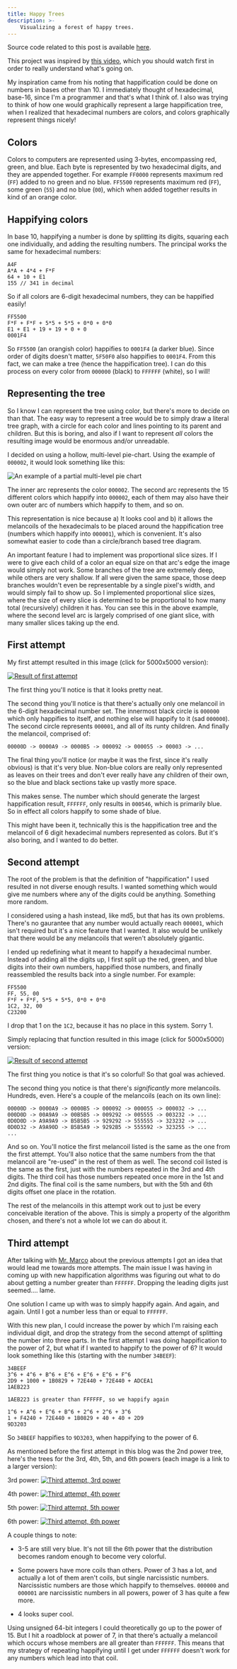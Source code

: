 ```yaml
---
title: Happy Trees
description: >-
    Visualizing a forest of happy trees.
---
```


Source code related to this post is available [here](https://github.com/mediocregopher/happy-tree).

This project was inspired by [this video](https://www.youtube.com/watch?v=_DpzAvb3Vk4),
which you should watch first in order to really understand what's going on.

My inspiration came from his noting that happification could be done on numbers
in bases other than 10. I immediately thought of hexadecimal, base-16, since I'm
a programmer and that's what I think of. I also was trying to think of how one
would graphically represent a large happification tree, when I realized that
hexadecimal numbers are colors, and colors graphically represent things nicely!

## Colors

Colors to computers are represented using 3-bytes, encompassing red, green, and
blue. Each byte is represented by two hexadecimal digits, and they are appended
together. For example `FF0000` represents maximum red (`FF`) added to no green
and no blue. `FF5500` represents maximum red (`FF`), some green (`55`) and no
blue (`00`), which when added together results in kind of an orange color.

## Happifying colors

In base 10, happifying a number is done by splitting its digits, squaring each
one individually, and adding the resulting numbers. The principal works the same
for hexadecimal numbers:

```
A4F
A*A + 4*4 + F*F
64 + 10 + E1
155 // 341 in decimal
```

So if all colors are 6-digit hexadecimal numbers, they can be happified easily!

```
FF5500
F*F + F*F + 5*5 + 5*5 + 0*0 + 0*0
E1 + E1 + 19 + 19 + 0 + 0
0001F4
```

So `FF5500` (an orangish color) happifies to `0001F4` (a darker blue). Since
order of digits doesn't matter, `5F50F0` also happifies to `0001F4`. From this
fact, we can make a tree (hence the happification tree). I can do this process
on every color from `000000` (black) to `FFFFFF` (white), so I will!

## Representing the tree

So I know I can represent the tree using color, but there's more to decide on
than that. The easy way to represent a tree would be to simply draw a literal
tree graph, with a circle for each color and lines pointing to its parent and
children. But this is boring, and also if I want to represent *all* colors the
resulting image would be enormous and/or unreadable.

I decided on using a hollow, multi-level pie-chart. Using the example
of `000002`, it would look something like this:

![An example of a partial multi-level pie chart](/img/happy-tree/partial.png)

The inner arc represents the color `000002`. The second arc represents the 15
different colors which happify into `000002`, each of them may also have their
own outer arc of numbers which happify to them, and so on.

This representation is nice because a) It looks cool and b) it allows the
melancoils of the hexadecimals to be placed around the happification tree
(numbers which happify into `000001`), which is convenient. It's also somewhat
easier to code than a circle/branch based tree diagram.

An important feature I had to implement was proportional slice sizes. If I were
to give each child of a color an equal size on that arc's edge the image would
simply not work.  Some branches of the tree are extremely deep, while others are
very shallow. If all were given the same space, those deep branches wouldn't
even be representable by a single pixel's width, and would simply fail to show
up. So I implemented proportional slice sizes, where the size of every slice is
determined to be proportional to how many total (recursively) children it has.
You can see this in the above example, where the second level arc is largely
comprised of one giant slice, with many smaller slices taking up the end.

## First attempt

My first attempt resulted in this image (click for 5000x5000 version):

[![Result of first attempt](/img/happy-tree/happy-tree-atmp1-small.png)](/img/happy-tree/happy-tree-atmp1.png)

The first thing you'll notice is that it looks pretty neat.

The second thing you'll notice is that there's actually only one melancoil in
the 6-digit hexadecimal number set. The innermost black circle is `000000` which
only happifies to itself, and nothing else will happify to it (sad `000000`).
The second circle represents `000001`, and all of its runty children. And
finally the melancoil, comprised of:

```
00000D -> 0000A9 -> 0000B5 -> 000092 -> 000055 -> 00003 -> ...
```

The final thing you'll notice (or maybe it was the first, since it's really
obvious) is that it's very blue. Non-blue colors are really only represented as
leaves on their trees and don't ever really have any children of their own, so
the blue and black sections take up vastly more space.

This makes sense. The number which should generate the largest happification
result, `FFFFFF`, only results in `000546`, which is primarily blue. So in effect
all colors happify to some shade of blue.

This might have been it, technically this is the happification tree and the
melancoil of 6 digit hexadecimal numbers represented as colors. But it's also
boring, and I wanted to do better.

## Second attempt

The root of the problem is that the definition of "happification" I used
resulted in not diverse enough results. I wanted something which would give me
numbers where any of the digits could be anything. Something more random.

I considered using a hash instead, like md5, but that has its own problems.
There's no gaurantee that any number would actually reach `000001`, which isn't
required but it's a nice feature that I wanted. It also would be unlikely that
there would be any melancoils that weren't absolutely gigantic.

I ended up redefining what it meant to happify a hexadecimal number. Instead of
adding all the digits up, I first split up the red, green, and blue digits into
their own numbers, happified those numbers, and finally reassembled the results
back into a single number. For example:

```
FF5500
FF, 55, 00
F*F + F*F, 5*5 + 5*5, 0*0 + 0*0
1C2, 32, 00
C23200
```

I drop that 1 on the `1C2`, because it has no place in this system. Sorry 1.

Simply replacing that function resulted in this image (click for 5000x5000) version:

[![Result of second attempt](/img/happy-tree/happy-tree-atmp2-small.png)](/img/happy-tree/happy-tree-atmp2.png)

The first thing you notice is that it's so colorful! So that goal was achieved.

The second thing you notice is that there's *significantly* more melancoils.
Hundreds, even. Here's a couple of the melancoils (each on its own line):

```
00000D -> 0000A9 -> 0000B5 -> 000092 -> 000055 -> 000032 -> ...
000D0D -> 00A9A9 -> 00B5B5 -> 009292 -> 005555 -> 003232 -> ...
0D0D0D -> A9A9A9 -> B5B5B5 -> 929292 -> 555555 -> 323232 -> ...
0D0D32 -> A9A90D -> B5B5A9 -> 9292B5 -> 555592 -> 323255 -> ...
...
```

And so on. You'll notice the first melancoil listed is the same as the one from
the first attempt. You'll also notice that the same numbers from the that
melancoil are "re-used" in the rest of them as well. The second coil listed is
the same as the first, just with the numbers repeated in the 3rd and 4th digits.
The third coil has those numbers repeated once more in the 1st and 2nd digits.
The final coil is the same numbers, but with the 5th and 6th digits offset one
place in the rotation.

The rest of the melancoils in this attempt work out to just be every conceivable
iteration of the above. This is simply a property of the algorithm chosen, and
there's not a whole lot we can do about it.

## Third attempt

After talking with [Mr. Marco](/members/#marcopolo) about the previous attempts
I got an idea that would lead me towards more attempts. The main issue I was
having in coming up with new happification algorithms was figuring out what to
do about getting a number greater than `FFFFFF`. Dropping the leading digits
just seemed.... lame.

One solution I came up with was to simply happify again. And again, and again.
Until I got a number less than or equal to `FFFFFF`.

With this new plan, I could increase the power by which I'm raising each
individual digit, and drop the strategy from the second attempt of splitting the
number into three parts. In the first attempt I was doing happification to the
power of 2, but what if I wanted to happify to the power of 6? It would look
something like this (starting with the number `34BEEF`):

```
34BEEF
3^6 + 4^6 + B^6 + E^6 + E^6 + E^6 + F^6
2D9 + 1000 + 1B0829 + 72E440 + 72E440 + ADCEA1
1AEB223

1AEB223 is greater than FFFFFF, so we happify again

1^6 + A^6 + E^6 + B^6 + 2^6 + 2^6 + 3^6
1 + F4240 + 72E440 + 1B0829 + 40 + 40 + 2D9
9D3203
```

So `34BEEF` happifies to `9D3203`, when happifying to the power of 6.

As mentioned before the first attempt in this blog was the 2nd power tree,
here's the trees for the 3rd, 4th, 5th, and 6th powers (each image is a link to
a larger version):

3rd power:
[![Third attempt, 3rd power](/img/happy-tree/happy-tree-atmp3-pow3-small.png)](/img/happy-tree/happy-tree-atmp3-pow3.png)

4th power:
[![Third attempt, 4th power](/img/happy-tree/happy-tree-atmp3-pow4-small.png)](/img/happy-tree/happy-tree-atmp3-pow4.png)

5th power:
[![Third attempt, 5th power](/img/happy-tree/happy-tree-atmp3-pow5-small.png)](/img/happy-tree/happy-tree-atmp3-pow5.png)

6th power:
[![Third attempt, 6th power](/img/happy-tree/happy-tree-atmp3-pow6-small.png)](/img/happy-tree/happy-tree-atmp3-pow6.png)

A couple things to note:

* 3-5 are still very blue. It's not till the 6th power that the distribution
  becomes random enough to become very colorful.

* Some powers have more coils than others. Power of 3 has a lot, and actually a
  lot of them aren't coils, but single narcissistic numbers. Narcissistic
  numbers are those which happify to themselves. `000000` and `000001` are
  narcissistic numbers in all powers, power of 3 has quite a few more.

* 4 looks super cool.

Using unsigned 64-bit integers I could theoretically go up to the power of 15.
But I hit a roadblock at power of 7, in that there's actually a melancoil which
occurs whose members are all greater than `FFFFFF`. This means that my strategy
of repeating happifying until I get under `FFFFFF` doesn't work for any numbers
which lead into that coil.
